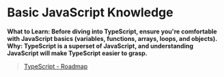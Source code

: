 # Basic JavaScript Knowledge

**What to Learn: Before diving into TypeScript, ensure you're comfortable with JavaScript basics (variables, functions, arrays, loops, and objects).
Why: TypeScript is a superset of JavaScript, and understanding JavaScript will make TypeScript easier to grasp.**

> [TypeScript - Roadmap](url)
